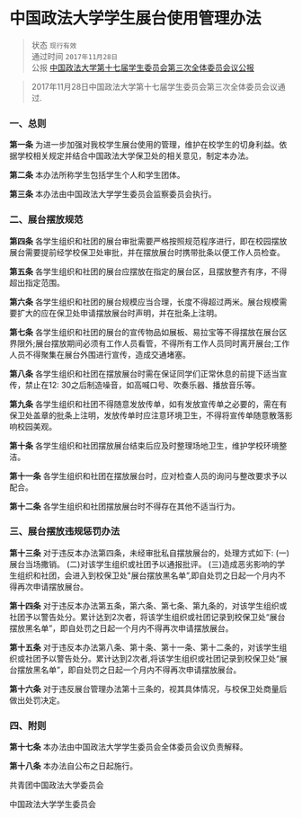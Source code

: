 # 中国政法大学学生展台使用管理办法

> 状态 `现行有效` <br>
通过时间 `2017年11月28日` <br>
公报 [中国政法大学第十七届学生委员会第三次全体委员会议公报](https://mp.weixin.qq.com/s/HEcptRCjRFO0eNh1cXt2LQ)

> 2017年11月28日中国政法大学第十七届学生委员会第三次全体委员会议通过.

### 一、总则

**第一条** 为进一步加强对我校学生展台使用的管理，维护在校学生的切身利益。依据学校相关规定并结合中国政法大学保卫处的相关意见，制定本办法。

**第二条** 本办法所称学生包括学生个人和学生团体。

**第三条** 本办法由中国政法大学学生委员会监察委员会执行。

### 二、展台摆放规范

**第四条** 各学生组织和社团的展台审批需要严格按照规范程序进行，即在校园摆放展台需要提前经学校保卫处审批，并在摆放展台时携带批条以便工作人员检查。

**第五条** 各学生组织和社团的展台应摆放在指定的展台区，且摆放整齐有序，不得超出指定范围。

**第六条** 各学生组织和社团的展台规模应当合理，长度不得超过两米。展台规模需要扩大的应在保卫处申请摆放展台时声明，并在批条上注明。

**第七条** 各学生组织和社团的展台的宣传物品如展板、易拉宝等不得摆放在展台区界限外;展台摆放期间必须有工作人员看管，不得所有工作人员同时离开展台;工作人员不得聚集在展台外围进行宣传，造成交通堵塞。

**第八条** 各学生组织和社团在摆放展台时需在保证同学们正常休息的前提下适当宣传，禁止在12: 30之后制造噪音，如高喊口号、吹奏乐器、播放音乐等。

**第九条** 各学生组织和社团不得随意发放传单，如有发放宣传单之必要的，需在有保卫处盖章的批条上注明，发放传单时应注意环境卫生，不得将宣传单随意散落影响校园美观。

**第十条** 各学生组织和社团摆放展台结束后应及时整理场地卫生，维护学校环境整洁。

**第十一条** 各学生组织和社团在摆放展台时，应对检查人员的询问与整改要求予以配合。

**第十二条** 各学生组织和社团摆放展台时不得存在其他不适当行为。

### 三、展台摆放违规惩罚办法

**第十三条** 对于违反本办法第四条，未经审批私自摆放展台的，处理方式如下: \(一\)展台当场撒销。 \(二\)对该学生组织或社团予以通报批评。 \(三\)造成恶劣影响的学生组织和社团，会进入到校保卫处"展台摆放黑名单”,即自处罚之日起一个月内不得再次申请摆放展台。

**第十四条** 对于违反本办法第五条，第六条、第七条、第九条的，对该学生组织或社团予以警告处分。累计达到2次者，将该学生组织或社团记录到校保卫处“展台摆放黑名单”，即自处罚之日起一个月内不得再次申请摆放展台。

**第十五条** 对于违反本办法第八条、第十条、第十一条、第十二条的，对该学生组织或社团予以警告处分。累计达到2次者,将该学生组织或社团记录到校保卫处“展台摆放黑名单”，即自处罚之日起一个月内不得再次申请摆放展台。

**第十六条** 对于违反展台管理办法第十三条的，视其具体情况，与校保卫处商量后做出处罚决定。

### 四、附则

**第十七条** 本办法由中国政法大学学生委员会全体委员会议负责解释。

**第十八条** 本办法自公布之日起施行。

共青团中国政法大学委员会

中国政法大学学生委员会

